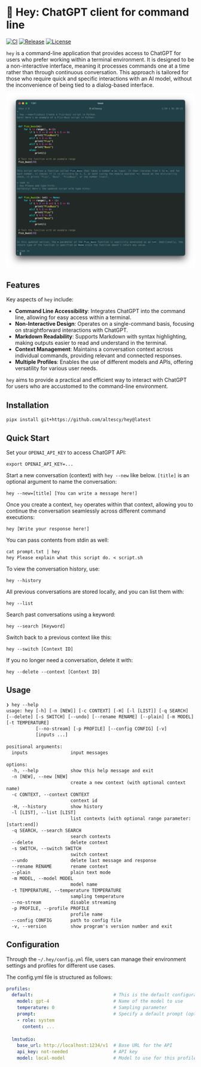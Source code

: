 # 👋 Hey: ChatGPT client for command line

[![CI](https://github.com/altescy/hey/actions/workflows/ci.yml/badge.svg)](https://github.com/altescy/hey/actions/workflows/ci.yml)
[![Release](https://img.shields.io/github/v/release/altescy/hey)](https://github.com/altescy/hey/releases)
[![License](https://img.shields.io/github/license/altescy/hey)](https://github.com/altescy/hey/blob/main/LICENSE)

`hey` is a command-line application that provides access to ChatGPT for users who prefer working within a terminal environment.
It is designed to be a non-interactive interface, meaning it processes commands one at a time rather than through continuous conversation.
This approach is tailored for those who require quick and specific interactions with an AI model, without the inconvenience of being tied to a dialog-based interface.

![screenshot](./assets/screenshot.png)

## Features

Key aspects of `hey` include:

- **Command Line Accessibility**: Integrates ChatGPT into the command line, allowing for easy access within a terminal.
- **Non-Interactive Design**: Operates on a single-command basis, focusing on straightforward interactions with ChatGPT.
- **Markdown Readability**: Supports Markdown with syntax highlighting, making outputs easier to read and understand in the terminal.
- **Context Management**: Maintains a conversation context across individual commands, providing relevant and connected responses.
- **Multiple Profiles**: Enables the use of different models and APIs, offering versatility for various user needs.

`hey` aims to provide a practical and efficient way to interact with ChatGPT for users who are accustomed to the command-line environment.

## Installation

```shell
pipx install git+https://github.com/altescy/hey@latest
```

## Quick Start

Set your `OPENAI_API_KEY` to access ChatGPT API:

```shell
export OPENAI_API_KEY=...
```

Start a new conversation (context) with `hey --new` like below.
`[title]` is an optional argument to name the conversation:

```shell
hey --new=[title] [You can write a message here!]
```

Once you create a context, `hey` operates within that context, allowing you to continue the conversation seamlessly across different command executions:

```shell
hey [Write your response here!]
```

You can pass contents from stdin as well:

```shell
cat prompt.txt | hey
hey Please explain what this script do. < script.sh
```

To view the conversation history, use:

```shell
hey --history
```

All previous conversations are stored locally, and you can list them with:

```shlel
hey --list
```

Search past conversations using a keyword:

```shell
hey --search [Keyword]
```

Switch back to a previous context like this:

```shell
hey --switch [Context ID]
```

If you no longer need a conversation, delete it with:

```shell
hey --delete --context [Context ID]
```


## Usage

```text
❯ hey --help
usage: hey [-h] [-n [NEW]] [-c CONTEXT] [-H] [-l [LIST]] [-q SEARCH] [--delete] [-s SWITCH] [--undo] [--rename RENAME] [--plain] [-m MODEL] [-t TEMPERATURE]
           [--no-stream] [-p PROFILE] [--config CONFIG] [-v]
           [inputs ...]

positional arguments:
  inputs                input messages

options:
  -h, --help            show this help message and exit
  -n [NEW], --new [NEW]
                        create a new context (with optional context name)
  -c CONTEXT, --context CONTEXT
                        context id
  -H, --history         show history
  -l [LIST], --list [LIST]
                        list contexts (with optional range parameter: [start:end])
  -q SEARCH, --search SEARCH
                        search contexts
  --delete              delete context
  -s SWITCH, --switch SWITCH
                        switch context
  --undo                delete last message and response
  --rename RENAME       rename context
  --plain               plain text mode
  -m MODEL, --model MODEL
                        model name
  -t TEMPERATURE, --temperature TEMPERATURE
                        sampling temperature
  --no-stream           disable streaming
  -p PROFILE, --profile PROFILE
                        profile name
  --config CONFIG       path to config file
  -v, --version         show program's version number and exit
```

## Configuration

Through the `~/.hey/config.yml` file, users can manage their environment settings and profiles for different use cases.

The config.yml file is structured as follows:

```yaml
profiles:
  default:                              # This is the default configuration used when no --profile is explicitly specified.
    model: gpt-4                        # Name of the model to use
    temperature: 0                      # Sampling parameter
    prompt:                             # Specify a default prompt (optional)
    - role: system
      content: ...

  lmstudio:
    base_url: http://localhost:1234/v1  # Base URL for the API
    api_key: not-needed                 # API key
    model: local-model                  # Model to use for this profile
```
